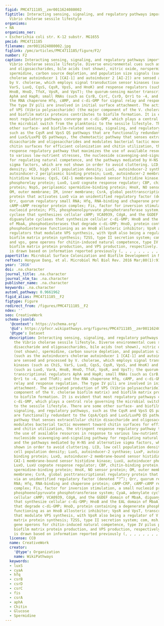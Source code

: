 ```yaml
---
figid: PMC4711185__zmr0011624080002
figtitle: Interacting sensing, signaling, and regulatory pathways important for the
  Vibrio cholerae sessile lifestyle
organisms:
- NA
organisms_ner:
- Escherichia coli str. K-12 substr. MG1655
pmcid: PMC4711185
filename: zmr0011624080002.jpg
figlink: /pmc/articles/PMC4711185/figure/F2/
number: F2
caption: Interacting sensing, signaling, and regulatory pathways important for the
  Vibrio cholerae sessile lifestyle. Diverse environmental cues such as chitin disaccharide
  and oligosaccharides, bile acids (not shown), nitric oxide, norspermidine (not shown),
  spermidine, carbon source depletion, and population size signals (such as the autoinducers
  cholerae autoinducer 1 [CAI-1] and autoinducer 2 [AI-2]) are sensed and processed
  by V. cholerae, which employs signal transduction sensor kinases (such as ChiS,
  VarS, LuxQ, CqsS, CqsR, VpsS, and HnoK) and response regulators (such as LuxO, VarA,
  HnoB, HnoD, TfoX, VpsR, and VpsT); the quorum-sensing master transcriptional regulators
  AphA and HapR; small RNAs (such as CsrB, CsrC, CsrD, Qrr1 to -4, and TfoR); and
  the RNA chaperone Hfq, cAMP, and c-di-GMP for signal relay and response regulation.
  The type IV pili are involved in initial surface attachment. The activated production
  of VPS (Vibrio polysaccharide) (the major component of the V. cholerae biofilm matrix)
  and biofilm matrix proteins contributes to biofilm formation. It is evident that
  most regulatory pathways converge on c-di-GMP, which plays a central role governing
  the microbial switch from the planktonic to the sessile lifestyle. There are some
  other surface- and biofilm-related sensing, signaling, and regulatory pathways,
  such as the CqsR and VpsS QS pathways that are functionally redundant to the CqsA/CqsS
  and LuxS/LuxPQ QS pathways, the chemotactic pathway that senses extracellular chitin
  disaccharide and oligosaccharides and modulates bacterial tactic movement toward
  chitin surfaces for efficient colonization and chitin utilization, the stringent
  response regulatory pathway that maximizes the use of available resources in response
  to various low-nutrient stresses, the nucleoside scavenging-and-signaling pathway
  for regulating natural competence, and the pathways mediated by H-NS and alternative
  sigma factors, which are not shown in order to avoid cluttering. LCD, low cell population
  density; HCD, high cell population density; LuxS, autoinducer-2 synthase; LuxP,
  autoinducer-2 periplasmic binding protein; LuxQ, autoinducer-2 membrane-bound sensor
  histidine kinase; CqsS, CAI-1 membrane-bound sensor histidine kinase; LuxU, autoinducer
  phosphorelay protein; LuxO, LuxU cognate response regulator; CBP, chitin-binding
  protein; NspS, periplasmic spermidine-binding protein; HnoX, NO sensor protein;
  OM, outer membrane; IM, inner membrane; CsrA, global posttranscriptional regulatory
  protein that activates LuxO via an unidentified regulatory factor (denoted “?”);
  Qrr, quorum regulatory small RNA; Hfq, RNA-binding and chaperone protein; cAMP-CRP,
  cAMP-cAMP receptor protein complex; Fis, factor for inversion stimulation, a small
  nucleoid protein; PTS, phosphoenolpyruvate phosphotransferase system; CyaA, adenylate
  cyclase that synthesizes cellular cAMP; VCA0939, CdgA, and the GGDEF domain of MbaA,
  diguanylate cyclases that synthesize cellular c-di-GMP; HnoB and the EAL domain
  of MbaA, phosphodiesterases that degrade c-di-GMP; HnoD, protein containing a degenerate
  phosphodiesterase functioning as an HnoB allosteric inhibitor; VpsR and VpsT, transcriptional
  regulators that modulate VPS synthesis, with VpsR also being a regulator of V. cholerae
  biofilm matrix protein synthesis; T2SS, type II secretion system; com, msh, rbm,
  and vps, gene operons for chitin-induced natural competence, type IV pilus production,
  biofilm matrix protein production, and VPS production, respectively. This figure
  is drawn based on information reported previously (, , , , , , , , , , , , , ).
papertitle: Microbial Surface Colonization and Biofilm Development in Marine Environments.
reftext: Hongyue Dang, et al. Microbiol Mol Biol Rev. 2016 Mar;80(1):91-138.
year: '2016'
doi: .na.character
journal_title: .na.character
journal_nlm_ta: .na.character
publisher_name: .na.character
keywords: .na.character
automl_pathway: 0.9661962
figid_alias: PMC4711185__F2
figtype: Figure
redirect_from: /figures/PMC4711185__F2
ndex: ''
seo: CreativeWork
schema-jsonld:
  '@context': https://schema.org/
  '@id': https://pfocr.wikipathways.org/figures/PMC4711185__zmr0011624080002.html
  '@type': Dataset
  description: Interacting sensing, signaling, and regulatory pathways important for
    the Vibrio cholerae sessile lifestyle. Diverse environmental cues such as chitin
    disaccharide and oligosaccharides, bile acids (not shown), nitric oxide, norspermidine
    (not shown), spermidine, carbon source depletion, and population size signals
    (such as the autoinducers cholerae autoinducer 1 [CAI-1] and autoinducer 2 [AI-2])
    are sensed and processed by V. cholerae, which employs signal transduction sensor
    kinases (such as ChiS, VarS, LuxQ, CqsS, CqsR, VpsS, and HnoK) and response regulators
    (such as LuxO, VarA, HnoB, HnoD, TfoX, VpsR, and VpsT); the quorum-sensing master
    transcriptional regulators AphA and HapR; small RNAs (such as CsrB, CsrC, CsrD,
    Qrr1 to -4, and TfoR); and the RNA chaperone Hfq, cAMP, and c-di-GMP for signal
    relay and response regulation. The type IV pili are involved in initial surface
    attachment. The activated production of VPS (Vibrio polysaccharide) (the major
    component of the V. cholerae biofilm matrix) and biofilm matrix proteins contributes
    to biofilm formation. It is evident that most regulatory pathways converge on
    c-di-GMP, which plays a central role governing the microbial switch from the planktonic
    to the sessile lifestyle. There are some other surface- and biofilm-related sensing,
    signaling, and regulatory pathways, such as the CqsR and VpsS QS pathways that
    are functionally redundant to the CqsA/CqsS and LuxS/LuxPQ QS pathways, the chemotactic
    pathway that senses extracellular chitin disaccharide and oligosaccharides and
    modulates bacterial tactic movement toward chitin surfaces for efficient colonization
    and chitin utilization, the stringent response regulatory pathway that maximizes
    the use of available resources in response to various low-nutrient stresses, the
    nucleoside scavenging-and-signaling pathway for regulating natural competence,
    and the pathways mediated by H-NS and alternative sigma factors, which are not
    shown in order to avoid cluttering. LCD, low cell population density; HCD, high
    cell population density; LuxS, autoinducer-2 synthase; LuxP, autoinducer-2 periplasmic
    binding protein; LuxQ, autoinducer-2 membrane-bound sensor histidine kinase; CqsS,
    CAI-1 membrane-bound sensor histidine kinase; LuxU, autoinducer phosphorelay protein;
    LuxO, LuxU cognate response regulator; CBP, chitin-binding protein; NspS, periplasmic
    spermidine-binding protein; HnoX, NO sensor protein; OM, outer membrane; IM, inner
    membrane; CsrA, global posttranscriptional regulatory protein that activates LuxO
    via an unidentified regulatory factor (denoted “?”); Qrr, quorum regulatory small
    RNA; Hfq, RNA-binding and chaperone protein; cAMP-CRP, cAMP-cAMP receptor protein
    complex; Fis, factor for inversion stimulation, a small nucleoid protein; PTS,
    phosphoenolpyruvate phosphotransferase system; CyaA, adenylate cyclase that synthesizes
    cellular cAMP; VCA0939, CdgA, and the GGDEF domain of MbaA, diguanylate cyclases
    that synthesize cellular c-di-GMP; HnoB and the EAL domain of MbaA, phosphodiesterases
    that degrade c-di-GMP; HnoD, protein containing a degenerate phosphodiesterase
    functioning as an HnoB allosteric inhibitor; VpsR and VpsT, transcriptional regulators
    that modulate VPS synthesis, with VpsR also being a regulator of V. cholerae biofilm
    matrix protein synthesis; T2SS, type II secretion system; com, msh, rbm, and vps,
    gene operons for chitin-induced natural competence, type IV pilus production,
    biofilm matrix protein production, and VPS production, respectively. This figure
    is drawn based on information reported previously (, , , , , , , , , , , , , ).
  license: CC0
  name: CreativeWork
  creator:
    '@type': Organization
    name: WikiPathways
  keywords:
  - luxS
  - cyaA
  - hfq
  - csrB
  - csrD
  - csrC
  - fis
  - csrA
  - aphA
  - Chitin
  - Glucose
  - Spermidine
---
```

